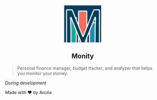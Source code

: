 <p align="center">
    <img src="https://github.com/Arciiix/Monity/blob/main/assets/icon-1024-regular.png?raw=true" width="120px" height="120px" alt="Monity icon">
    <h2 align="center">Monity</h2>
</p>

> Personal finance manager, budget tracker, and analyzer that helps you monitor your money.

_During development_

Made with ❤ by Arciiix
